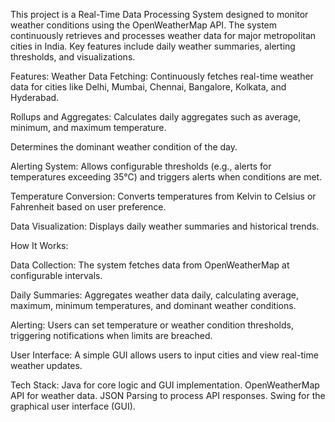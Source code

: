 This project is a Real-Time Data Processing System designed to monitor weather conditions using the OpenWeatherMap API. The system continuously retrieves and processes weather data for major metropolitan cities in India. Key features include daily weather summaries, alerting thresholds, and visualizations.

Features:
Weather Data Fetching:
Continuously fetches real-time weather data for cities like Delhi, Mumbai, Chennai, Bangalore, Kolkata, and Hyderabad.

Rollups and Aggregates:
Calculates daily aggregates such as average, minimum, and maximum temperature.

Determines the dominant weather condition of the day.

Alerting System:
Allows configurable thresholds (e.g., alerts for temperatures exceeding 35°C) and triggers alerts when conditions are met.

Temperature Conversion: Converts temperatures from Kelvin to Celsius or Fahrenheit based on user preference.

Data Visualization: Displays daily weather summaries and historical trends.


How It Works:

Data Collection: The system fetches data from OpenWeatherMap at configurable intervals.

Daily Summaries: Aggregates weather data daily, calculating average, maximum, minimum temperatures, and dominant weather conditions.

Alerting: Users can set temperature or weather condition thresholds, triggering notifications when limits are breached.

User Interface: A simple GUI allows users to input cities and view real-time weather updates.




Tech Stack:
Java for core logic and GUI implementation.
OpenWeatherMap API for weather data.
JSON Parsing to process API responses.
Swing for the graphical user interface (GUI).
